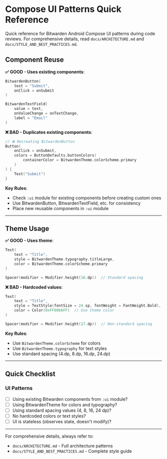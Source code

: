 # Compose UI Patterns Quick Reference

Quick reference for Bitwarden Android Compose UI patterns during code reviews. For comprehensive details, read `docs/ARCHITECTURE.md` and `docs/STYLE_AND_BEST_PRACTICES.md`.

## Component Reuse

**✅ GOOD - Uses existing components**:
```kotlin
BitwardenButton(
    text = "Submit",
    onClick = onSubmit
)

BitwardenTextField(
    value = text,
    onValueChange = onTextChange,
    label = "Email"
)
```

**❌ BAD - Duplicates existing components**:
```kotlin
// ❌ Recreating BitwardenButton
Button(
    onClick = onSubmit,
    colors = ButtonDefaults.buttonColors(
        containerColor = BitwardenTheme.colorScheme.primary
    )
) {
    Text("Submit")
}
```

**Key Rules**:
- Check `:ui` module for existing components before creating custom ones
- Use BitwardenButton, BitwardenTextField, etc. for consistency
- Place new reusable components in `:ui` module

---

## Theme Usage

**✅ GOOD - Uses theme**:
```kotlin
Text(
    text = "Title",
    style = BitwardenTheme.typography.titleLarge,
    color = BitwardenTheme.colorScheme.primary
)

Spacer(modifier = Modifier.height(16.dp))  // Standard spacing
```

**❌ BAD - Hardcoded values**:
```kotlin
Text(
    text = "Title",
    style = TextStyle(fontSize = 24.sp, fontWeight = FontWeight.Bold),  // Use theme
    color = Color(0xFF0066FF)  // Use theme color
)

Spacer(modifier = Modifier.height(17.dp))  // Non-standard spacing
```

**Key Rules**:
- Use `BitwardenTheme.colorScheme` for colors
- Use `BitwardenTheme.typography` for text styles
- Use standard spacing (4.dp, 8.dp, 16.dp, 24.dp)

---

## Quick Checklist

### UI Patterns
- [ ] Using existing Bitwarden components from `:ui` module?
- [ ] Using BitwardenTheme for colors and typography?
- [ ] Using standard spacing values (4, 8, 16, 24 dp)?
- [ ] No hardcoded colors or text styles?
- [ ] UI is stateless (observes state, doesn't modify)?

---

For comprehensive details, always refer to:
- `docs/ARCHITECTURE.md` - Full architecture patterns
- `docs/STYLE_AND_BEST_PRACTICES.md` - Complete style guide

